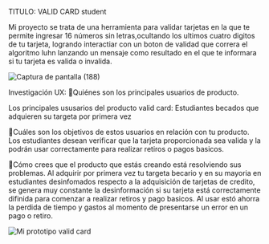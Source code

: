 TITULO: VALID CARD student 

Mi proyecto se trata de una herramienta para validar tarjetas en la que te permite ingresar 16 números sin letras,ocultando los ultimos cuatro digitos de tu tarjeta, logrando interactiar con un boton de validad que correra el algoritmo luhn lanzando un mensaje como resultado  en el que te informara si tu tarjeta es valida o invalida.

![Captura de pantalla (188)](https://user-images.githubusercontent.com/78768677/126928148-34a2266b-a820-4566-860a-caae6130a025.png)



Investigación UX:
🔴Quiénes son los principales usuarios de producto.

Los principales ususarios del producto valid card: Estudiantes becados que adquieren su targeta 
por primera vez 

🔴Cuáles son los objetivos de estos usuarios en relación con tu producto.
Los estudiantes desean verificar que la tarjeta proporcionada sea valida y la podrán usar correctamente
para realizar retiros o pagos basicos. 

🔴Cómo crees que el producto que estás creando está resolviendo sus problemas.
Al adquirir por primera vez tu targeta becario y en su mayoria en estudiantes desinfomados respecto a la adquisición de tarjetas de credito, se genera muy constante la desinformación si su tarjeta está correctamente difinida para comenzar a realizar retiros y pago basicos. Al usar estó ahorra la perdida de tiempo y gastos al momento de presentarse un error en un pago o retiro.

![Mi prototipo valid card](https://user-images.githubusercontent.com/78768677/126928041-3f643a64-8de1-4a2f-baa4-f6bd74d344a2.jpeg)





